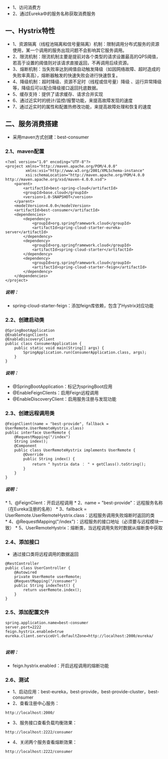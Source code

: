 
* 1、访问消费方
* 2、通过Eureka中的服务名称获取消费服务

## 一、Hystrix特性
* 1、资源隔离（线程池隔离和信号量隔离）机制：限制调用分布式服务的资源使用，某一个调用的服务出现问题不会影响其它服务调用。
* 2、限流机制：限流机制主要是提前对各个类型的请求设置最高的QPS阈值，若高于设置的阈值则对该请求直接返回，不再调用后续资源。
* 3、熔断机制：当失败率达到阀值自动触发降级（如因网络故障、超时造成的失败率真高），熔断器触发的快速失败会进行快速恢复。
* 4、降级机制：超时降级、资源不足时（线程或信号量）降级 、运行异常降级等，降级后可以配合降级接口返回托底数据。
* 5、缓存支持：提供了请求缓存、请求合并实现
* 6、通过近实时的统计/监控/报警功能，来提高故障发现的速度
* 7、通过近实时的属性和配置热修改功能，来提高故障处理和恢复的速度

## 二、服务消费搭建
* 采用maven方式创建：best-consumer
### 2.1、maven配置
```
<?xml version="1.0" encoding="UTF-8"?>
<project xmlns="http://maven.apache.org/POM/4.0.0"
         xmlns:xsi="http://www.w3.org/2001/XMLSchema-instance"
         xsi:schemaLocation="http://maven.apache.org/POM/4.0.0 http://maven.apache.org/xsd/maven-4.0.0.xsd">
    <parent>
        <artifactId>best-spring-cloud</artifactId>
        <groupId>base.cloud</groupId>
        <version>1.0-SNAPSHOT</version>
    </parent>
    <modelVersion>4.0.0</modelVersion>
    <artifactId>best-consumer</artifactId>
    <dependencies>
        <dependency>
            <groupId>org.springframework.cloud</groupId>
            <artifactId>spring-cloud-starter-eureka-server</artifactId>
        </dependency>
        <dependency>
            <groupId>org.springframework.cloud</groupId>
            <artifactId>spring-cloud-starter</artifactId>
        </dependency>
        <dependency>
            <groupId>org.springframework.cloud</groupId>
            <artifactId>spring-cloud-starter-feign</artifactId>
        </dependency>
    </dependencies>
</project>
```
##### 说明：
* spring-cloud-starter-feign：添加feign库依赖，包含了Hystrix对应功能
### 2.2、创建启动类
```
@SpringBootApplication
@EnableFeignClients
@EnableDiscoveryClient
public class ConsumerApplication {
    public static void main(String[] args) {
        SpringApplication.run(ConsumerApplication.class, args);
    }
}
```
##### 说明：
* @SpringBootApplication：标记为springBoot应用
* @EnableFeignClients：启用Feign远程调用
* @EnableDiscoveryClient：启用服务注册与发现功能

### 2.3、创建远程调用类
```
@FeignClient(name = "best-provide", fallback = UserRemote.UserRemoteHystrix.class)
public interface UserRemote {
    @RequestMapping("/index")
    String index();
    @Component
    public class UserRemoteHystrix implements UserRemote {
        @Override
        public String index() {
            return " hystrix data ： " + getClass().toString();
        }
    }
}
```
##### 说明：
* 1、@FeignClient：开启远程调用
* 2、name = "best-provide"：远程服务名称（在Eureka注册的名称）
* 3、fallback = UserRemote.UserRemoteHystrix.class：远程服务调用失败熔断时返回的类
* 4、@RequestMapping("/index")：远程服务的接口地址（必须要与远程模块一致）
* 5、UserRemoteHystrix：熔断类，当远程调用失败时数据从熔断类中获取

### 2.4、添加接口
* 通过接口类将远程调用的数据返回
```
@RestController
public class UserController {
    @Autowired
    private UserRemote userRemote;
    @RequestMapping("/consumer")
    public String indexTest() {
        return userRemote.index();
    }
}
```
### 2.5、添加配置文件
```
spring.application.name=best-consumer
server.port=2222
feign.hystrix.enabled=true
eureka.client.serviceUrl.defaultZone=http://localhost:2000/eureka/
    
```
##### 说明：
* feign.hystrix.enabled：开启远程调用的熔断功能

### 2.6、测试
* 1、启动应用：best-eureka，best-provide，best-provide-cluster，best-consumer
* 2、查看注册中心服务：
```
http://localhost:2000/
```
* 3、服务接口查看负载均衡效果：
```
http://localhost:2222/consumer
```
* 4、关闭两个服务查看熔断效果：
```
http://localhost:2222/consumer
```